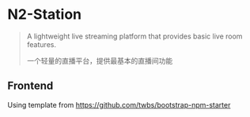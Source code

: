 # N2-Station
> A lightweight live streaming platform that provides basic live room features.
>
> 一个轻量的直播平台，提供最基本的直播间功能

## Frontend
Using template from https://github.com/twbs/bootstrap-npm-starter

